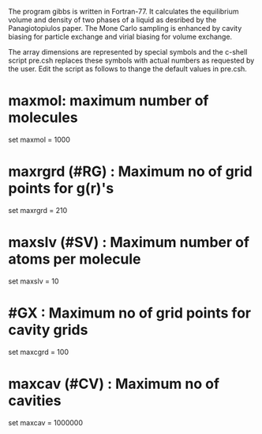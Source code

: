 The program gibbs is written in Fortran-77. 
It calculates the equilibrium volume and density of two phases of a liquid
as desribed by the Panagiotopiulos paper.
The Mone Carlo sampling is enhanced by cavity biasing for particle exchange and 
virial biasing for volume exchange.

The array dimensions are represented by special symbols and 
the c-shell script pre.csh replaces these symbols with actual numbers as requested by the user.
Edit the script as follows to thange the default values in pre.csh.
# maxmol: maximum number of molecules
set maxmol = 1000
# maxrgrd (#RG) : Maximum no of grid points for g(r)'s 
set maxrgrd = 210
# maxslv (#SV) : Maximum number of atoms per molecule
set maxslv = 10
# #GX : Maximum no of grid points for cavity grids
set maxcgrd = 100 
# maxcav (#CV)  : Maximum no of cavities
set maxcav = 1000000
